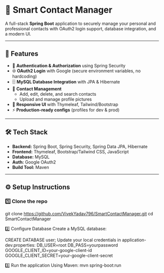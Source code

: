 # 📇 Smart Contact Manager

A full-stack **Spring Boot** application to securely manage your personal and professional contacts with OAuth2 login support, database integration, and a modern UI.

---

## 🚀 Features
- 🔐 **Authentication & Authorization** using Spring Security
- 🌐 **OAuth2 Login** with Google (secure environment variables, no hardcoding)
- 🗄️ **MySQL Database Integration** with JPA & Hibernate
- 📇 **Contact Management**
  - Add, edit, delete, and search contacts
  - Upload and manage profile pictures
- 🎨 **Responsive UI** with Thymeleaf, Tailwind/Bootstrap
- ⚡ **Production-ready configs** (profiles for dev & prod)

---

## 🛠️ Tech Stack
- **Backend:** Spring Boot, Spring Security, Spring Data JPA, Hibernate  
- **Frontend:** Thymeleaf, Bootstrap/Tailwind CSS, JavaScript  
- **Database:** MySQL  
- **Auth:** Google OAuth2  
- **Build Tool:** Maven  

---

## ⚙️ Setup Instructions

### 1️⃣ Clone the repo

git clone https://github.com/VivekYadav796/SmartContactManager.git
cd SmartContactManager

2️⃣ Configure Database
Create a MySQL database:

CREATE DATABASE user;
Update your local credentials in application-dev.properties:
DB_USER=root
DB_PASS=yourpassword
GOOGLE_CLIENT_ID=your-google-client-id
GOOGLE_CLIENT_SECRET=your-google-client-secret

3️⃣ Run the application
Using Maven:
mvn spring-boot:run
